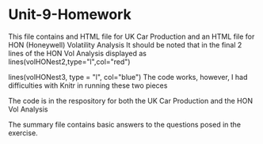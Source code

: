 # Unit-9-Homework
This file contains 
and HTML file for UK Car Production and an HTML file for HON (Honeywell) Volatility Analysis
It should be noted that in the final 2 lines of the HON Vol Analysis displayed as
lines(volHONest2,type="l",col="red")

lines(volHONest3, type = "l", col="blue")
The code works, however, I had difficulties with Knitr in running these two pieces

The code is in the respository for both the UK Car Production and the HON Vol Analysis

The summary file contains basic answers to the questions posed in the exercise.
